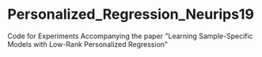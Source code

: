 # Personalized_Regression_Neurips19
Code for Experiments Accompanying the paper "Learning Sample-Specific Models with Low-Rank Personalized Regression"

